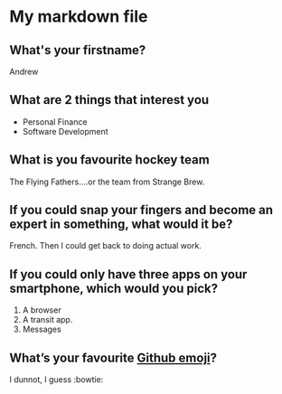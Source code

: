 # My markdown file

## What's your firstname?

Andrew

## What are 2 things that interest you

* Personal Finance
* Software Development

## What is you favourite hockey team

The Flying Fathers....or the team from Strange Brew.

## If you could snap your fingers and become an expert in something, what would it be?

French. Then I could get back to doing actual work.

## If you could only have three apps on your smartphone, which would you pick?

1. A browser
2. A transit app.
3. Messages

## What’s your favourite [Github emoji](https://gist.github.com/rxaviers/7360908)?

I dunnot, I guess :bowtie:
